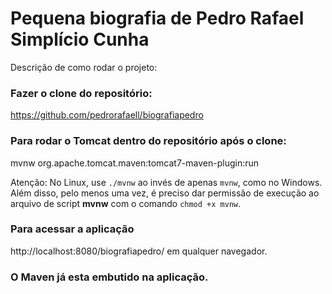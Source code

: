 # Pequena biografia de Pedro Rafael Simplício Cunha

Descrição de como rodar o projeto: 

### Fazer o clone do repositório:

https://github.com/pedrorafaell/biografiapedro

### Para rodar o Tomcat dentro do repositório após o clone:

mvnw org.apache.tomcat.maven:tomcat7-maven-plugin:run

Atenção: No Linux, use `./mvnw` ao invés de apenas `mvnw`, como no Windows. Além disso, pelo menos uma vez, é preciso dar permissão de execução ao arquivo de script **mvnw** com o comando `chmod +x mvnw`.

### Para acessar a aplicação

http://localhost:8080/biografiapedro/ em qualquer navegador.

### O Maven já esta embutido na aplicação.
